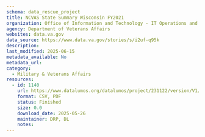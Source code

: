 ```yaml
---
schema: data_rescue_project 
title: NCVAS State Summary Wisconsin FY2021
organization: Office of Information and Technology - IT Operations and Services (ITOPS)
agency: Department of Veterans Affairs
websites: data.va.gov
data_source: https://www.data.va.gov/stories/s/i2uf-q95k
description: 
last_modified: 2025-06-15
metadata_available: No
metadata_url: 
category:
  - Military & Veterans Affairs 
resources:
  - id: 1140
    url: https://www.datalumos.org/datalumos/project/231122/version/V1/view
    format: CSV, PDF
    status: Finished
    size: 0.0
    download_date: 2025-05-26
    maintainer: DRP, DL
    notes: 
---
```

